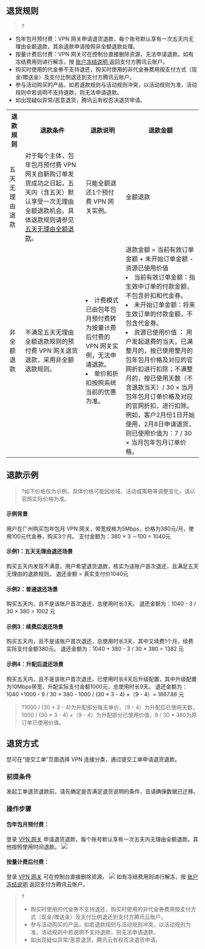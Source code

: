 ## 退货规则
>?
- 包年包月预付费：VPN 网关申请退货退款，每个账号默认享有一次五天内无理由全额退款，其余退款申请按照非全额退款处理。
- 按量计费后付费：VPN 网关可在控制台直接删除资源，无法申请退款。如有冻结费用则进行解冻，按 [账户冻结说明
](https://cloud.tencent.com/document/product/555/12039) 返回支付方腾讯云账户。
- 购买时使用的代金券不支持退还，购买时使用的非代金券费用按支付方式（现金/赠送金）及支付比例退还到支付方腾讯云账户。
- 参与活动购买的产品，如若退款规则与活动规则冲突，以活动规则为准，活动规则中若说明不支持退款，则无法申请退款。
- 如出现疑似异常/恶意退货，腾讯云有权否决退货申请。
<table>
<tbody>
<tr>
<th>退款规则</th>
<th>退款条件</th>
<th>退款说明</th>
<th>退款金额</th>
</tr>
<tr>
<td>五天无理由退款</td>
<td>对于每个主体，包年包月预付费 VPN 网关自新购订单发货成功之日起，五天内（含五天）默认享受一次无理由全额退款机会。具体退款规则请参见 <a href="https://cloud.tencent.com/document/product/555/7440#.E4.BA.94.E5.A4.A9.E5.86.85.E6.97.A0.E7.90.86.E7.94.B1.E5.85.A8.E9.A2.9D.E9.80.80.E6.AC.BE">五天无理由全额退款</a>。</td>
<td>
只能全额退还1个预付费 VPN 网关实例。
</td>
<td>全额退款</td>
</tr>
<tr>
<td>非全额退款</td>
<td>不满足五天无理由全额退款规则的预付费 VPN 网关退货退款，采用非全额退款规则。</td>
<td>
<li>计费模式已由包年包月预付费转为按量计费后付费的 VPN 网关实例，无法申请退款。</li>
<li>单价和折扣按照系统当前的优惠为准。</li>
</td>
<td>退款金额 = 当前有效订单金额 + 未开始订单金额 - 资源已使用价值
<li>当前有效订单金额：指生效中订单的付款金额，不包含折扣和代金券。</li>
<li>未开始订单金额：将来生效订单的付款金额，不包含代金券。</li>
<li>资源已使用价值 ： 用户发起退费的当天，已满整月的，按已使用整月的包年包月价格及对应的官网折扣进行扣除；不满整月的，按已使用天数（不含退款当天）/ 30 × 当月包年包月订单价格及对应的官网折扣，进行扣除。<br>例如，客户2月份1日开始使用，2月8日申请退货，则已使用价值为：7 / 30 × 当月包年包月订单价格。</li>
</td>
</tr>
</tbody></table>

## 退款示例
>?如下价格仅为示例，具体价格可能因地域、活动或策略等调整变化，请以官网实际价格为准。
#### 示例背景
用户在广州购买包年包月 VPN 网关，带宽规格为5Mbps，价格为380元/月，使用100元代金券，购买3个月。
支付金额为：380 × 3 －100 = 1040元

#### 示例1：五天无理由退还场景
购买五天内发现不满意，用户希望退货退款，核实为该账户首次退还，且满足五天无理由的退款规则。
退还金额 = 真实支付价1040元

#### 示例2：普通退还场景
购买五天内，且不是该账户首次退还，总使用时长3天。
退还金额为：1040 - 3 / 30 × 380 = 1002 元

#### 示例3：续费后退还场景
购买五天内，且不是该账户首次退还，总使用时长3天，其中又续费1个月，续费实际支付金额380元。
退还金额为：1040 + 380 - 3 / 30 × 380 = 1382 元

#### 示例4：升配后退还场景
购买五天内，且不是该账户首次退还，已使用时长4天后升级配置，其中升级配置为10Mbps带宽，升配实际支付金额1000元，总使用时长9天。
退还金额为：1040 +1000 - 9 / 30 × 380 - 1000 / (30 × 3 - 4) ×（9 - 4）= 1867.86 元

>?1000  / (30 × 3 - 4)为升配部分每天单价，（9 - 4）为升配后已使用天数，1000 / (30 × 3 - 4) ×（9 - 4）为升配部分已使用价值，9 / 30 × 380为原订单已使用价值。

## 退货方式
您可在“提交工单”页面选择 VPN 连接分类，通过提交工单申请退货退款。

### 前提条件
发起工单退货退款前，请先确定是否满足退货说明的条件，且请确保数据已迁移。

### 操作步骤

#### 包年包月预付费：
登录 [VPN 网关](https://console.cloud.tencent.com/vpc/vpnGw?rid=1) 申请退货退款，每个账号默认享有一次五天内无理由全额退款。其他按照使用时间退款。
![](https://qcloudimg.tencent-cloud.cn/raw/f7deb75e596adbd581522fb04a22681b.png)

#### 按量计费后付费：
登录 [VPN 网关](https://console.cloud.tencent.com/vpc/vpnGw?rid=1) 可在控制台直接删除资源。
![](https://qcloudimg.tencent-cloud.cn/raw/7292f44d4b5a12bfca04790aeafc03e0.png)
如有冻结费用则进行解冻，按 [账户冻结说明](https://cloud.tencent.com/document/product/555/12039) 返回支付方腾讯云账户。
>?
>- 购买时使用的代金券不支持退还，购买时使用的非代金券费用按支付方式（现金/赠送金）及支付比例退还到支付方腾讯云账户。
>- 参与活动购买的产品，如若退款规则与活动规则冲突，以活动规则为准，活动规则中若说明不支持退款，则无法申请退款。
>- 如出现疑似异常/恶意退货，腾讯云有权否决退货申请。
>
